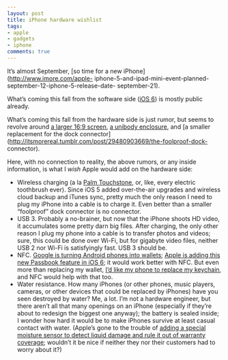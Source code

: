 ```yaml
---
layout: post
title: iPhone hardware wishlist
tags:
- apple
- gadgets
- iphone
comments: true
---
```

It’s almost September, [so time for a new iPhone](http://www.imore.com/apple-
iphone-5-and-ipad-mini-event-planned-september-12-iphone-5-release-date-
september-21).

What’s coming this fall from the software side ([iOS
6](http://www.apple.com/ios/ios6/)) is mostly public already.

What’s coming this fall from the hardware side is just rumor, but seems to
revolve around [a larger 16:9
screen](http://daringfireball.net/2012/05/bigger_display_iphone_thing_wwdc),
[a unibody enclosure](http://thetechblock.com/the-unibody-iphone), and [a
smaller replacement for the dock
connector](http://itsmorereal.tumblr.com/post/29480903669/the-foolproof-dock-
connector).

Here, with no connection to reality, the above rumors, or any inside
information, is what I _wish_ Apple would add on the hardware side:

  * Wireless charging (a la [Palm Touchstone](http://www.hpwebos.com/us/products/accessories/touchstone-technology.html), or, like, every electric toothbrush ever). Since iOS 5 added over-the-air upgrades and wireless cloud backup and iTunes sync, pretty much the only reason I need to plug my iPhone into a cable is to charge it. Even better than a smaller “foolproof” dock connector is no connector.
  * USB 3. Probably a no-brainer, but now that the iPhone shoots HD video, it accumulates some pretty darn big files. After charging, the only other reason I plug my phone into a cable is to transfer photos and videos; sure, this could be done over Wi-Fi, but for gigabyte video files, neither USB 2 nor Wi-Fi is satisfyingly fast. USB 3 should be.
  * NFC. [Google is turning Android phones into wallets](http://www.google.com/wallet/); [Apple is adding this new Passbook feature in iOS 6](http://www.apple.com/ios/ios6/#passbook); it would work better with NFC. But even more than replacing my wallet, [I’d like my phone to replace my keychain](https://twitter.com/metamatt/status/237615159928057856), and NFC would help with that too.
  * Water resistance. How many iPhones (or other phones, music players, cameras, or other devices that could be replaced by iPhones) have you seen destroyed by water? Me, a lot. I’m not a hardware engineer, but there aren’t all that many openings on an iPhone (especially if they’re about to redesign the biggest one anyway); the battery is sealed inside; I wonder how hard it would be to make iPhones survive at least casual contact with water. (Apple’s gone to the trouble of [adding a special moisture sensor to detect liquid damage and rule it out of warranty coverage](http://support.apple.com/kb/ht3302); wouldn’t it be nice if neither they nor their customers had to worry about it?)

